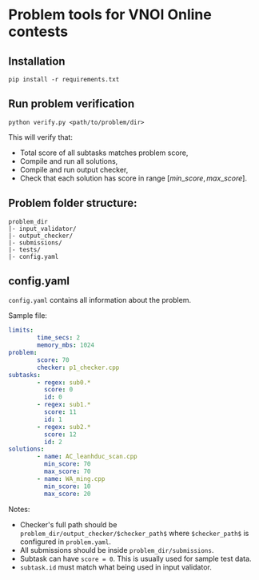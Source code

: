 # Problem tools for VNOI Online contests

## Installation

```
pip install -r requirements.txt
```

## Run problem verification

```
python verify.py <path/to/problem/dir>
```

This will verify that:

- Total score of all subtasks matches problem score,
- Compile and run all solutions,
- Compile and run output checker,
- Check that each solution has score in range $[min\_score, max\_score]$.

## Problem folder structure:

```
problem_dir
|- input_validator/
|- output_checker/
|- submissions/
|- tests/
|- config.yaml
```

## config.yaml

`config.yaml` contains all information about the problem.

Sample file:

```yaml
limits:
        time_secs: 2
        memory_mbs: 1024
problem:
        score: 70
        checker: p1_checker.cpp
subtasks:
        - regex: sub0.*
          score: 0
          id: 0
        - regex: sub1.*
          score: 11
          id: 1
        - regex: sub2.*
          score: 12
          id: 2
solutions:
        - name: AC_leanhduc_scan.cpp
          min_score: 70
          max_score: 70
        - name: WA_ming.cpp
          min_score: 10
          max_score: 20
```

Notes:

- Checker's full path should be `problem_dir/output_checker/$checker_path$` where `$checker_path$` is configured in `problem.yaml`.
- All submissions should be inside `problem_dir/submissions`.
- Subtask can have `score = 0`. This is usually used for sample test data.
- `subtask.id` must match what being used in input validator.
